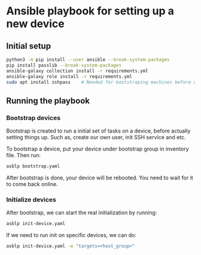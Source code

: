 # Ansible playbook for setting up a new device

## Initial setup

```bash
python3 -m pip install --user ansible --break-system-packages
pip install passlib --break-system-packages
ansible-galaxy collection install -r requirements.yml
ansible-galaxy role install -r requirements.yml
sudo apt install sshpass    # Needed for bootstraping machines before cert is not installed
```

## Running the playbook

### Bootstrap devices

Bootstrap is created to run a initial set of tasks on a device, before actually setting things up. Such as, create our own user, init SSH service and etc.

To bootstrap a device, put your device under bootstrap group in inventory file. Then run:

```bash
asblp bootstrap.yaml
```

After bootstrap is done, your device will be rebooted. You need to wait for it to come back online.

### Initialize devices

After bootstrap, we can start the real initialization by running:

```bash
asblp init-device.yaml
```

If we need to run init on specific devices, we can do:

```bash
asblp init-device.yaml -e "targets=<host_group>"
```
